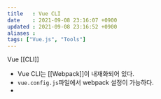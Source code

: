 ```yaml
---
title   : Vue CLI 
date    : 2021-09-08 23:16:07 +0900
updated : 2021-09-08 23:16:52 +0900
aliases : 
tags: ["Vue.js", "Tools"]
---
```

Vue [[CLI]]
- Vue CLI는 [[Webpack]]이 내재화되어 있다.
- `vue.config.js`파일에서 webpack 설정이 가능하다.  
- 
